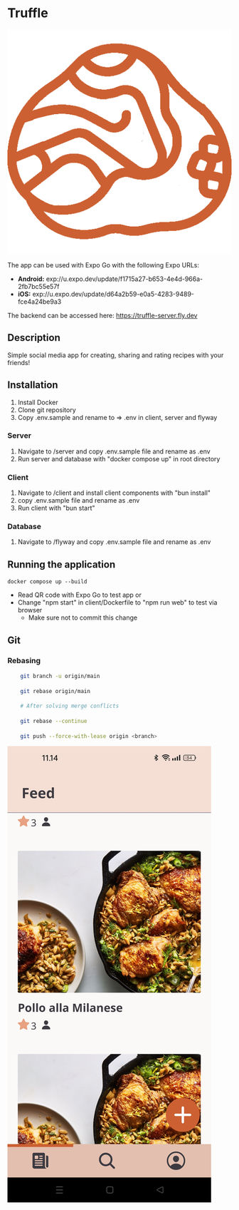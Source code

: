 # Truffle

![Image](doc/truffle.png)

The app can be used with Expo Go with the following Expo URLs:
- **Android:** exp://u.expo.dev/update/f1715a27-b653-4e4d-966a-2fb7bc55e57f
- **iOS:** exp://u.expo.dev/update/d64a2b59-e0a5-4283-9489-fce4a24be9a3

The backend can be accessed here:
https://truffle-server.fly.dev

## Description

Simple social media app for creating, sharing and rating recipes with your friends!

## Installation

1. Install Docker
2. Clone git repository
3. Copy .env.sample and rename to => .env in client, server and flyway

### Server

1. Navigate to /server and copy .env.sample file and rename as .env
2. Run server and database with "docker compose up" in root directory

### Client

1. Navigate to /client and install client components with "bun install"
2. copy .env.sample file and rename as .env
3. Run client with "bun start"

### Database

1. Navigate to /flyway and copy .env.sample file and rename as .env

## Running the application

    docker compose up --build

- Read QR code with Expo Go to test app
or
- Change "npm start" in client/Dockerfile to "npm run web" to test via browser
    - Make sure not to commit this change

## Git

### Rebasing

```sh
    git branch -u origin/main

    git rebase origin/main

    # After solving merge conflicts

    git rebase --continue

    git push --force-with-lease origin <branch>
```

![Image](doc/ui.jpg)
